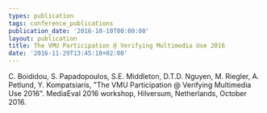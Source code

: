 ```yaml
---
types: publication
tags: conference_publications
publication_date: '2016-10-10T00:00:00'
layout: publication
title: The VMU Participation @ Verifying Multimedia Use 2016
date: '2016-11-29T13:45:18+02:00'
---
```

<p>C. Boididou, S. Papadopoulos, S.E. Middleton, D.T.D. Nguyen, M. Riegler, A. Petlund, Y. Kompatsiaris, "The VMU Participation @ Verifying Multimedia Use 2016". MediaEval 2016 workshop, Hilversum, Netherlands, October 2016.</p>
